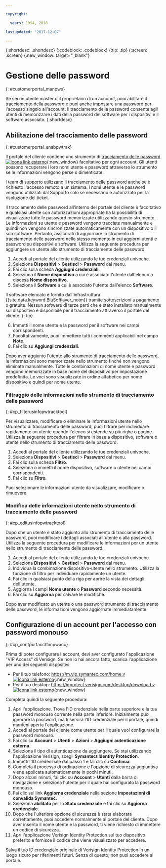 ```yaml
---

copyright:

  years: 1994, 2018

lastupdated: "2017-12-07"

---
```


{:shortdesc: .shortdesc}
{:codeblock: .codeblock}
{:tip: .tip}
{:screen: .screen}
{:new_window: target="_blank"}


# Gestione delle password
{: #customerportal_manpws}

Se sei un utente master o il proprietario di un account, puoi abilitare il tracciamento della password e puoi anche impostare una password per l'accesso singolo all'account. Il tracciamento della password consente agli utenti di memorizzare i dati della password del software per i dispositivi e il software associato.
{:shortdesc}

## Abilitazione del tracciamento delle password
{: #customerportal_enabpwtrak}

Il portale del cliente contiene uno strumento di [tracciamento delle password ![Icona link esterno](../icons/launch-glyph.svg)](https://control.softlayer.com/devices/passwords){:new_window} facoltativo per ogni account. Gli utenti possono recuperare i loro nomi utente e password attraverso lo strumento se le informazioni vengono perse o dimenticate.

I team di supporto utilizzano il tracciamento delle password anche se è richiesto l'accesso remoto a un sistema. I nomi utente e le password vengono utilizzati dal Supporto solo se necessario e autorizzato per la risoluzione del ticket.

Il tracciamento delle password all'interno del portale del cliente è facoltativo e qualsiasi utente con autorizzazioni appropriate ha la possibilità di visualizzare tutte le password memorizzate utilizzando questo strumento. Le informazioni su utente e password vengono tracciate manualmente e quindi non vengono sincronizzate automaticamente con un dispositivo o il suo software. Pertanto, assicurati di aggiornare lo strumento di tracciamento delle password nello stesso momento in cui aggiorni utenti e password su dispositivi e software. Utilizza la seguente procedura per aggiungere un utente allo strumento di tracciamente delle password.

1. Accedi al portale del cliente utilizzando le tue credenziali univoche.
2. Seleziona **Dispositivi** > **Gestisci** > **Password** dal menu.
3. Fai clic sulla scheda **Aggiugni credenziali**.
4. Seleziona il **Nome dispositivo** a cui è associato l'utente dall'elenco a discesa **Nome dispositivo**.
5. Seleziona il **Software** a cui è associato l'utente dall'elenco **Software**.

  Il software elencato è fornito dall'infrastruttura {{site.data.keyword.BluSoftlayer_notm}} tramite sottoscrizioni a pagamento o gratuite. Nessun software di terze parti che è stato installato manualmente sul dispositivo è disponibile per il tracciamento attraverso il portale del cliente.
  {: tip}

6. Immetti il nome utente e la password per il software nei campi corrispondenti.
8. Facoltativamente, puoi immettere tutti i commenti applicabili nel campo **Note**.
9. Fai clic su **Aggiungi credenziali**.

Dopo aver aggiunto l'utente allo strumento di tracciamento delle password, le informazioni sono memorizzate nello strumento finché non vengono eliminate manualmente. Tutte le combinazioni di nome utente e password vengono memorizzate in base nome del dispositivo per impostazione predefinita. Le voci sono visualizzate in ordine alfabetico per nome dispositivo e quindi per nome utente.

### Filtraggio delle informazioni nello strumento di tracciamento delle password
{: #cp_filterusinfopwtracktool}

Per visualizzare, modificare o eliminare le informazioni utente nello strumento di tracciamento delle password, puoi filtrare per individuare rapidamente un utente quando l'elenco si estende su più righe o pagine. Utilizza la seguente procedura per filtrare in base a dispositivo, software o utente nello strumento di tracciamento delle password.

1. Accedi al portale del cliente utilizzando le tue credenziali univoche.
2. Seleziona **Dispositivi** > **Gestisci** > **Password** dal menu.
3. Fai clic sulla scheda **Filtro**.
4. Seleziona o immetti il nome dispositivo, software o utente nei campi corrispondenti.
5. Fai clic su **Filtro**.

Puoi selezionare le informazioni utente da visualizzare, modificare o rimuovere.

### Modifica delle informazioni utente nello strumento di tracciamento delle password
{: #cp_editusinfopwtracktool}

Dopo che un utente è stato aggiunto allo strumento di tracciamento delle password, puoi modificare i dettagli associati all'utente o alla password. Utilizza la seguente procedura per modificare le informazioni per un utente nello strumento di tracciamente delle password.

1. Accedi al portale del cliente utilizzando le tue credenziali univoche.
2. Seleziona **Dispositivi** > **Gestisci** > **Password** dal menu.
3. Individua la combinazione dispositivo-utente nello strumento. Utilizza la funzione di filtro per individuare rapidamente un utente.
4. Fai clic in qualsiasi punto della riga per aprire la vista dei dettagli dell'utente.
5. Aggiorna i campi **Nome utente** o **Password** secondo necessità.
6. Fai clic su **Aggiorna** per salvare le modifiche.

Dopo aver modificato un utente o una password strumento di tracciamento delle password, le informazioni vengono aggiornate immediatamente.

## Configurazione di un account per l'accesso con password monouso
{: #cp_confportacc1timpwacc}

Prima di poter configurare l'account, devi aver configurato l'applicazione "VIP Access" di Verisign. Se non lo hai ancora fatto, scarica l'applicazione per uno dei seguenti dispositivi:
* Per il tuo telefono: [https://m.vip.symantec.com/home.v ![Icona link esterno](../icons/launch-glyph.svg)](https://m.vip.symantec.com/home.v){:new_window}
* Per il tuo desktop:  [https://idprotect.verisign.com/desktop/download.v ![Icona link esterno](../icons/launch-glyph.svg)](https://idprotect.verisign.com/desktop/download.v){:new_window}

Completa quindi la seguente procedura:
1. Apri l'applicazione. Trova l'ID credenziale nella parte superiore e la tua password monouso corrente nella parte inferiore. Inizialmente puoi ignorare la password, ma ti servirà l'ID credenziale per il portale, quindi manteni aperta l'applicazione.
2. Accedi al portale del cliente come utente per il quale vuoi configurare la password monouso.
3. Fai clic su **Account** > **Utenti** > **Azioni** > **Aggiugni autenticazione esterna**.
4. Seleziona il tipo di autenticazione da aggiungere. Se stai utilizzando l'applicazione Verisign, scegli **Symantect Identity Protection**.
5. Immetti l'ID credenziale dal passo 1 e fai clic su **Continua**.
6. Completa il processo di ordinazione e l'opzione di sicurezza aggiuntiva viene applicata automaticamente in pochi minuti.
7. Dopo alcuni minuti, fai clic su **Account** > **Utenti** dalla barra di navigazione e seleziona l'utente per il quale hai configurato la password monouso.
8. Fai clic sul link **Aggiorna credenziale** nella sezione **Impostazioni di convalida Symantec**.
9. Seleziona **abilitato** per lo **Stato credenziale** e fai clic su **Aggiorna credenziale**.
10. Dopo che l'ulteriore opzione di sicurezza è stata elaborata correttamente, puoi accedere normalmente al portale del cliente. Dopo aver inserito il nome utente e la password, ti viene richiesto di immettere un codice di sicurezza.
11. Apri l'applicazione Verisign Identity Protection sul tuo dispositivo preferito e fornisce il codice che viene visualizzato per accedere.

Salva il tuo ID credenziale originale di Verisign Identity Protection in un luogo sicuro per riferimenti futuri. Senza di questo, non puoi accedere al portale.
